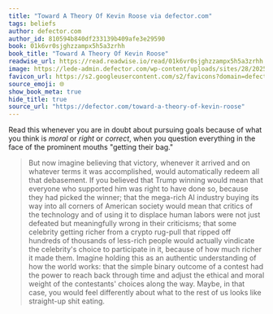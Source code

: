 ```yaml
---
title: "Toward A Theory Of Kevin Roose via defector.com"
tags: beliefs
author: defector.com
author_id: 810594b840df233139b409afe3e29590
book: 01k6vr0sjghzzampx5h5a3zrhh
book_title: "Toward A Theory Of Kevin Roose"
readwise_url: https://read.readwise.io/read/01k6vr0sjghzzampx5h5a3zrhh
image: https://lede-admin.defector.com/wp-content/uploads/sites/28/2025/06/roose.jpeg
favicon_url: https://s2.googleusercontent.com/s2/favicons?domain=defector.com
source_emoji: 🌐
show_book_meta: true
hide_title: true
source_url: "https://defector.com/toward-a-theory-of-kevin-roose"
---
```


Read this whenever you are in doubt about pursuing goals because of what you think is *moral* or *right* or *correct*, when you question everything in the face of the prominent mouths "getting their bag."

> But now imagine believing that victory, whenever it arrived and on whatever terms it was accomplished, would automatically redeem all that debasement. If you believed that Trump winning would mean that everyone who supported him was right to have done so, because they had picked the winner; that the mega-rich AI industry buying its way into all corners of American society would mean that critics of the technology and of using it to displace human labors were not just defeated but meaningfully wrong in their criticisms; that some celebrity getting richer from a crypto rug-pull that ripped off hundreds of thousands of less-rich people would actually vindicate the celebrity's choice to participate in it, because of how much richer it made them. Imagine holding this as an authentic understanding of how the world works: that the simple binary outcome of a contest had the power to reach back through time and adjust the ethical and moral weight of the contestants' choices along the way. Maybe, in that case, you would feel differently about what to the rest of us looks like straight-up shit eating.